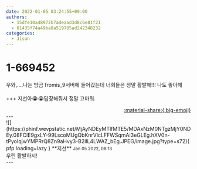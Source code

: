 ```yaml
---
date: 2022-01-05 03:24:55+09:00
authors:
  - 15dfe10a48972b7adeaad3d8c6e81f21
  - 01435f74a49ba8a519705ad242348232
categories:
  - Jisun
---
```


# 1-669452

<div class="post-container" markdown="1">
<div class="content-container md-sidebar__scrollwrap" markdown="1">

우와,....나는 방금 fromis_9서버에 들어갔는데 너희들은 정말 활발해!!! 나도 좋아해<br><br> +++ 지선아😭😭답장해줘서 정말 고마워.

</div>
</div>

<div style="text-align: right;" markdown="1">
<a href="https://weverse.io/fromis9/fanpost/1-669452" style="text-align: right;">:material-share:{.big-emoji}</a>
</div>
---

<div class="comments-container md-sidebar__scrollwrap" markdown="1">
<div class="comment" markdown="1">
<div class='id-container' markdown="1">
![](https://phinf.wevpstatic.net/MjAyNDEyMTlfMTE5/MDAxNzM0NTgzMjY0NDEy.08FClE9gxLY-99LscoMUgQbKnrVicLFFWSqmAi3eGLEg.hXV0n-tPyoIqjwYMPRrQ8Zn9aHvy3-B2llL4LWAZ_bEg.JPEG/image.jpg?type=s72){ pfp loading=lazy }
**<span class="artist">지선</span>** <small>Jan 05 2022, 08:13</small><br>
</div>
<div class='comment-body' markdown="1">
우린 활발하지!
</div>
</div>
</div>
---
